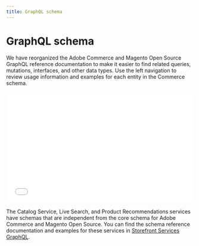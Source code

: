 ```yaml
---
title: GraphQL schema
---
```


# GraphQL schema

We have reorganized the Adobe Commerce and Magento Open Source GraphQL reference documentation to make it easier to find related queries, mutations, interfaces, and other data types. Use the left navigation to review usage information and examples for each entity in the Commerce schema.

<iframe width="100%" height="300px" frameBorder="0" src="/graphql-schema.svg"></iframe>

<InlineAlert variant="info" slots="text" />

The Catalog Service, Live Search, and Product Recommendations services have schemas that are independent from the core schema for Adobe Commerce and Magento Open Source. You can find the schema reference documentation and examples for these services in [Storefront Services GraphQL](https://developer.adobe.com/commerce/services/graphql/).
